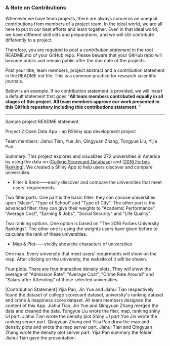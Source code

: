 ### A Note on Contributions

Whenever we have team projects, there are always concerns on unequal contributions from members of a project team. In the ideal world, we are all here to put in our best efforts and learn together. Even in that ideal world, we have different skill sets and preparations, and we will still contribute differently to a project. 

Therefore, you are required to post a *contribution statement* in the root README.md of your GitHub repo. Please beware that your GitHub repo will become public and remain public after the due date of the projects. 

Post your title, team members, project abstract and a contribution statement in the README.md file.  This is a common practice for research scientific journals. 

Below is an example. If no contribution statement is provided, we will insert a default statement that goes "**All team members contributed equally in all stages of this project. All team members approve our work presented in this GitHub repository including this contributions statement**. "

---
Sample project README statement.

Project 2 Open Data App - an RShiny app development project

Team members: Jiahui Tian, Yue Jin, Qingyuan Zhang, Tongyue Liu, Yijia Pan

Summary: This project explores and visualizes 272 universities in America by using the data on ([College Scorecard Database](https://collegescorecard.ed.gov/data/documentation/)) and ([2016 Forbes Ranking](data/ranking_forbes_2016.csv)). We created a Shiny App to help users discover and compare universities. 

+ Filter & Rank——easily discover and compare the universities that meet users' requirements

Two filter parts. One part is the basic filter: they can choose universities upon "Major", "Type of School" and "Type of City". The other part is the advanced filter: they can give their weights to "Academic Performance", "Average Cost", "Earning & Jobs", "Social Security" and "Life Quality". 

Two ranking options. One option is based on "The 2016 Forbes University Rankings". The other one is using the weights users have given before to calculate the rank of these universities. 

+ Map & Plot——vividly show the characters of universities

One map. Every university that meet users' requirments will show on the map. After clicking on the university, the website of it will be shown. 

Four plots. There are four interacitve density plots. They will show the average of "Admission Rate", "Average Cost", "Crime Rate Around" and "Salary after Attending" of those selected universities.

[Contribution Statement] Yijia Pan, Jin Yue and Jiahui Tian respectively found the dataset of college scorecard dataset, university's ranking dataset and crime & happiness score dataset. All team members designed the content of this App. Jiahui Tian, Jin Yue and Qingyuan Zhang merged the data and cleaned the data. Tongyue Liu wrote the fiter, map, ranking shiny UI part. Jiahui Tian wrote the density plot Shiny UI part.Yue Jin wrote the ranking server part. Qingyuan Zhang and Yijia Pan draw the map and density plots and wrote the map server part. Jiahui Tian and Qingyuan Zhang wrote the density plot server part. Yijia Pan summary the folder. Jiahui Tian gave the presentation.